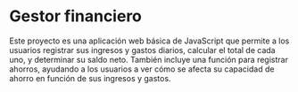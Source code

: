 # Gestor financiero
Este proyecto es una aplicación web básica de JavaScript que permite a los usuarios registrar sus ingresos y gastos diarios, calcular el total de cada uno, y determinar su saldo neto. También incluye una función para registrar ahorros, ayudando a los usuarios a ver cómo se afecta su capacidad de ahorro en función de sus ingresos y gastos.
